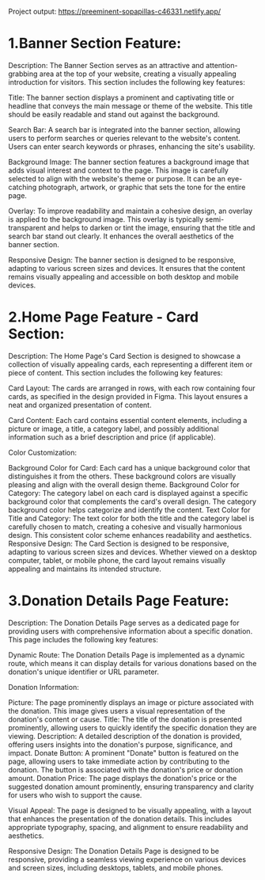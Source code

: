 Project output: https://preeminent-sopapillas-c46331.netlify.app/


# 1.Banner Section Feature:

Description: The Banner Section serves as an attractive and attention-grabbing area at the top of your website, creating a visually appealing introduction for visitors. This section includes the following key features:

Title: The banner section displays a prominent and captivating title or headline that conveys the main message or theme of the website. This title should be easily readable and stand out against the background.

Search Bar: A search bar is integrated into the banner section, allowing users to perform searches or queries relevant to the website's content. Users can enter search keywords or phrases, enhancing the site's usability.

Background Image: The banner section features a background image that adds visual interest and context to the page. This image is carefully selected to align with the website's theme or purpose. It can be an eye-catching photograph, artwork, or graphic that sets the tone for the entire page.

Overlay: To improve readability and maintain a cohesive design, an overlay is applied to the background image. This overlay is typically semi-transparent and helps to darken or tint the image, ensuring that the title and search bar stand out clearly. It enhances the overall aesthetics of the banner section.

Responsive Design: The banner section is designed to be responsive, adapting to various screen sizes and devices. It ensures that the content remains visually appealing and accessible on both desktop and mobile devices.

# 2.Home Page Feature - Card Section:

Description: The Home Page's Card Section is designed to showcase a collection of visually appealing cards, each representing a different item or piece of content. This section includes the following key features:

Card Layout: The cards are arranged in rows, with each row containing four cards, as specified in the design provided in Figma. This layout ensures a neat and organized presentation of content.

Card Content: Each card contains essential content elements, including a picture or image, a title, a category label, and possibly additional information such as a brief description and price (if applicable).

Color Customization:

Background Color for Card: Each card has a unique background color that distinguishes it from the others. These background colors are visually pleasing and align with the overall design theme.
Background Color for Category: The category label on each card is displayed against a specific background color that complements the card's overall design. The category background color helps categorize and identify the content.
Text Color for Title and Category: The text color for both the title and the category label is carefully chosen to match, creating a cohesive and visually harmonious design. This consistent color scheme enhances readability and aesthetics.
Responsive Design: The Card Section is designed to be responsive, adapting to various screen sizes and devices. Whether viewed on a desktop computer, tablet, or mobile phone, the card layout remains visually appealing and maintains its intended structure.
# 3.Donation Details Page Feature:

Description: The Donation Details Page serves as a dedicated page for providing users with comprehensive information about a specific donation. This page includes the following key features:

Dynamic Route: The Donation Details Page is implemented as a dynamic route, which means it can display details for various donations based on the donation's unique identifier or URL parameter.

Donation Information:

Picture: The page prominently displays an image or picture associated with the donation. This image gives users a visual representation of the donation's content or cause.
Title: The title of the donation is presented prominently, allowing users to quickly identify the specific donation they are viewing.
Description: A detailed description of the donation is provided, offering users insights into the donation's purpose, significance, and impact.
Donate Button: A prominent "Donate" button is featured on the page, allowing users to take immediate action by contributing to the donation. The button is associated with the donation's price or donation amount.
Donation Price: The page displays the donation's price or the suggested donation amount prominently, ensuring transparency and clarity for users who wish to support the cause.

Visual Appeal: The page is designed to be visually appealing, with a layout that enhances the presentation of the donation details. This includes appropriate typography, spacing, and alignment to ensure readability and aesthetics.

Responsive Design: The Donation Details Page is designed to be responsive, providing a seamless viewing experience on various devices and screen sizes, including desktops, tablets, and mobile phones.
